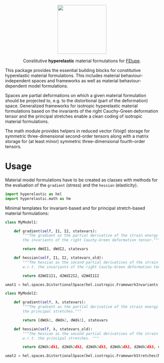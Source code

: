 <p align="center">
  <a href="https://github.com/adtzlr/hyperelastic"><img src="https://github.com/adtzlr/hyperelastic/assets/5793153/499f3f9a-6e1d-4b37-877f-bf8d519e4fe6" height="160px"/></a>
  <p align="center">Constitutive <b>hyperelastic</b> material formulations for <a href="https://github.com/adtzlr/felupe">FElupe</a>.</p>
</p>

This package provides the essential building blocks for constitutive hyperelastic material formulations. This includes material behaviour-independent spaces and frameworks as well as material behaviour-dependent model formulations.

Spaces are partial deformations on which a given material formulation should be projected to, e.g. to the distortional (part of the deformation) space. Generalized frameworks for isotropic hyperelastic material formulations based on the invariants of the right Cauchy-Green deformation tensor and the principal stretches enable a clean coding of isotropic material formulations.

The math module provides helpers in reduced vector (Voigt) storage for symmetric three-dimensional second-order tensors along with a matrix storage for (at least minor) symmetric three-dimensional fourth-order tensors.

# Usage
Material model formulations have to be created as classes with methods for the evaluation of the `gradient` (stress) and the `hessian` (elasticity).

```python
import hyperelastic as hel
import hyperelastic.math as hm
```

Minimal templates for invariant-based and for principal stretch-based material formulations:

```python
class MyModel1:

    def gradient(self, I1, I2, statevars):
        """The gradient as the partial derivative of the strain energy function w.r.t.
        the invariants of the right Cauchy-Green deformation tensor."""

        return dWdI1, dWdI2, statevars

    def hessian(self, I1, I2, statevars_old):
        """The hessian as the second partial derivatives of the strain energy function 
        w.r.t. the invariants of the right Cauchy-Green deformation tensor. """

        return d2WdI1I1, d2WdI2I2, d2WdI1I2

umat1 = hel.spaces.DistortionalSpace(hel.isotropic.FrameworkInvariants(MyModel1()))
```

```python
class MyModel2:

    def gradient(self, λ, statevars):
        """The gradient as the partial derivative of the strain energy function w.r.t.
        the principal stretches."""

        return [dWdλ1, dWdλ2, dWdλ3], statevars

    def hessian(self, λ, statevars_old):
        """The hessian as the second partial derivatives of the strain energy function
        w.r.t. the principal stretches. """

        return d2Wdλ1dλ1, d2Wdλ2dλ2, d2Wdλ3dλ3, d2Wdλ1dλ2, d2Wdλ2dλ3, d2Wdλ1dλ3

umat2 = hel.spaces.DistortionalSpace(hel.isotropic.FrameworkStretches(MyModel2()))
```

